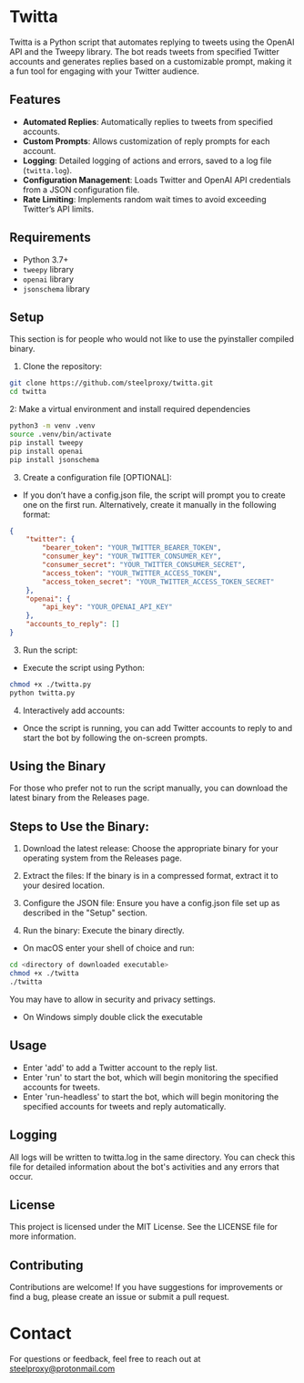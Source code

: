 # Twitta

Twitta is a Python script that automates replying to tweets using the OpenAI API and the Tweepy library. The bot reads tweets from specified Twitter accounts and generates replies based on a customizable prompt, making it a fun tool for engaging with your Twitter audience.

## Features

- **Automated Replies**: Automatically replies to tweets from specified accounts.
- **Custom Prompts**: Allows customization of reply prompts for each account.
- **Logging**: Detailed logging of actions and errors, saved to a log file (`twitta.log`).
- **Configuration Management**: Loads Twitter and OpenAI API credentials from a JSON configuration file.
- **Rate Limiting**: Implements random wait times to avoid exceeding Twitter’s API limits.

## Requirements

- Python 3.7+
- `tweepy` library
- `openai` library
- `jsonschema` library

## Setup
This section is for people who would not like to use the pyinstaller compiled binary.
1. Clone the repository:
```bash
git clone https://github.com/steelproxy/twitta.git
cd twitta
```
2: Make a virtual environment and install required dependencies
```bash
python3 -m venv .venv
source .venv/bin/activate
pip install tweepy
pip install openai
pip install jsonschema
```
3. Create a configuration file [OPTIONAL]:

- If you don’t have a config.json file, the script will prompt you to create one on the first run. Alternatively, create it manually in the following format:

```json
{
    "twitter": {
        "bearer_token": "YOUR_TWITTER_BEARER_TOKEN",
        "consumer_key": "YOUR_TWITTER_CONSUMER_KEY",
        "consumer_secret": "YOUR_TWITTER_CONSUMER_SECRET",
        "access_token": "YOUR_TWITTER_ACCESS_TOKEN",
        "access_token_secret": "YOUR_TWITTER_ACCESS_TOKEN_SECRET"
    },
    "openai": {
        "api_key": "YOUR_OPENAI_API_KEY"
    },
    "accounts_to_reply": []
}
```
3. Run the script:
- Execute the script using Python:

```bash
chmod +x ./twitta.py
python twitta.py
```

4. Interactively add accounts:

- Once the script is running, you can add Twitter accounts to reply to and start the bot by following the on-screen prompts.

## Using the Binary
For those who prefer not to run the script manually, you can download the latest binary from the Releases page.

## Steps to Use the Binary:
1. Download the latest release: Choose the appropriate binary for your operating system from the Releases page.

2. Extract the files: If the binary is in a compressed format, extract it to your desired location.

3. Configure the JSON file: Ensure you have a config.json file set up as described in the "Setup" section.

4. Run the binary: Execute the binary directly.
- On macOS enter your shell of choice and run:
```bash
cd <directory of downloaded executable>
chmod +x ./twitta
./twitta
```
You may have to allow in security and privacy settings.

- On Windows simply double click the executable
  
## Usage
- Enter 'add' to add a Twitter account to the reply list.
- Enter 'run' to start the bot, which will begin monitoring the specified accounts for tweets.
- Enter 'run-headless' to start the bot, which will begin monitoring the specified accounts for tweets and reply automatically.
  
## Logging
All logs will be written to twitta.log in the same directory. You can check this file for detailed information about the bot's activities and any errors that occur.

## License
This project is licensed under the MIT License. See the LICENSE file for more information.

## Contributing
Contributions are welcome! If you have suggestions for improvements or find a bug, please create an issue or submit a pull request.

# Contact
For questions or feedback, feel free to reach out at steelproxy@protonmail.com
